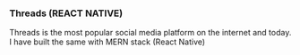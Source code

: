 ### Threads (REACT NATIVE)

<p>
 Threads is the most popular social media platform on the internet and today. I have built the same with MERN stack (React Native)
</p>
